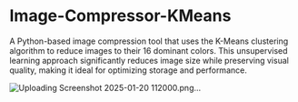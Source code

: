 # Image-Compressor-KMeans
A Python-based image compression tool that uses the K-Means clustering algorithm to reduce images to their 16 dominant colors. This unsupervised learning approach significantly reduces image size while preserving visual quality, making it ideal for optimizing storage and performance.

![Uploading Screenshot 2025-01-20 112000.png…]()
